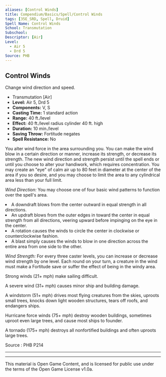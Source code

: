 ```yaml
---
aliases: [Control Winds]
title: Compendium/Basics/Spell/Control Winds
tags: [35E_SRD, Spell, Druid]
Spell Name: Control Winds
School: Transmutation
Subschool: 
Descriptor: [Air]
Level:
  - Air 5
  - Drd 5
Source: PHB
---
```



## Control Winds

Change wind direction and speed.

*   Transmutation [Air]
*   **Level:** Air 5, Drd 5
*   **Components:** V, S
*   **Casting Time:** 1 standard action
*   **Range:** 40 ft./level
*   **Effect:** 40 ft./level radius cylinder 40 ft. high
*   **Duration:** 10 min./level
*   **Saving Throw:** Fortitude negates
*   **Spell Resistance:** No

<p>You alter wind force in the area surrounding you. You can make the wind blow in a certain direction or manner, increase its strength, or decrease its strength. The new wind direction and strength persist until the spell ends or until you choose to alter your handiwork, which requires concentration. You may create an "eye" of calm air up to 80 feet in diameter at the center of the area if you so desire, and you may choose to limit the area to any cylindrical area less than your full limit.</p><p><i>Wind Direction:</i> You may choose one of four basic wind patterns to function over the spell's area.</p><list> <li>A downdraft blows from the center outward in equal strength in all directions.</li> <li>An updraft blows from the outer edges in toward the center in equal strength from all directions, veering upward before impinging on the eye in the center.</li> <li>A rotation causes the winds to circle the center in clockwise or counterclockwise fashion.</li> <li>A blast simply causes the winds to blow in one direction across the entire area from one side to the other.</li> </list><p><i>Wind Strength:</i> For every three caster levels, you can increase or decrease wind strength by one level. Each round on your turn, a creature in the wind must make a Fortitude save or suffer the effect of being in the windy area.</p><p>Strong winds (21+ mph) make sailing difficult.</p><p>A severe wind (31+ mph) causes minor ship and building damage.</p><p>A windstorm (51+ mph) drives most flying creatures from the skies, uproots small trees, knocks down light wooden structures, tears off roofs, and endangers ships.</p><p>Hurricane force winds (75+ mph) destroy wooden buildings, sometimes uproot even large trees, and cause most ships to founder.</p><p>A tornado (175+ mph) destroys all nonfortified buildings and often uproots large trees.</p>

Source : PHB P214

---

---

This material is Open Game Content, and is licensed for public use under
the terms of the Open Game License v1.0a.
